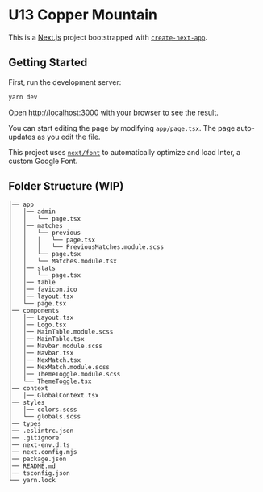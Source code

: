 # U13 Copper Mountain


This is a [Next.js](https://nextjs.org/) project bootstrapped with [`create-next-app`](https://github.com/vercel/next.js/tree/canary/packages/create-next-app).

## Getting Started

First, run the development server:

```bash
yarn dev
```

Open [http://localhost:3000](http://localhost:3000) with your browser to see the result.

You can start editing the page by modifying `app/page.tsx`. The page auto-updates as you edit the file.

This project uses [`next/font`](https://nextjs.org/docs/basic-features/font-optimization) to automatically optimize and load Inter, a custom Google Font.

## Folder Structure (WIP)
```src
│── app
│   │── admin
│   │   └── page.tsx
│   │── matches
│   │   └── previous
│   │   │   └── page.tsx
│   │   │   └── PreviousMatches.module.scss
│   │   └── page.tsx
│   │   └── Matches.module.tsx
│   │── stats
│   │   └── page.tsx
│   │── table
│   │── favicon.ico
│   │── layout.tsx
│   └── page.tsx
│── components
│   │── Layout.tsx
│   │── Logo.tsx
│   │── MainTable.module.scss
│   │── MainTable.tsx
│   │── Navbar.module.scss
│   │── Navbar.tsx
│   │── NexMatch.tsx
│   │── NexMatch.module.scss
│   │── ThemeToggle.module.scss
│   └── ThemeToggle.tsx
│── context
│   │── GlobalContext.tsx
│── styles
│   │── colors.scss
│   └── globals.scss
│── types
│── .eslintrc.json
│── .gitignore
│── next-env.d.ts
│── next.config.mjs
│── package.json
│── README.md
│── tsconfig.json
└── yarn.lock
```